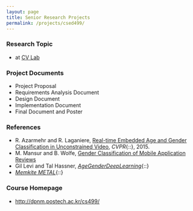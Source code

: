 ```yaml
---
layout: page
title: Senior Research Projects
permalink: /projects/csed499/
---
```


### Research Topic ###
* at <a href="http://cvlab.postech.ac.kr/lab/" target="blank">CV Lab</a>

### Project Documents ###
* Project Proposal
* Requirements Analysis Document
* Design Document
* Implementation Document
* Final Document and Poster

### References ###
* R. Azarmehr and R. Laganiere, <a href="http://www.cv-foundation.org/openaccess/content_cvpr_workshops_2015/W12/papers/Azarmehr_Real-Time_Embedded_Age_2015_CVPR_paper.pdf" target="blank">Real-time Embedded Age and Gender Classification in Unconstrained Video</a>, *CVPR*{::}, 2015.
* M. Mansur and B. Wolfe, <a href="https://www.ipfw.edu/dotAsset/48c39a09-6f1b-4380-b5ad-7de0746e17e7.pdf">Gender Classification of Mobile Application Reviews</a>
* Gil Levi and Tal Hassner, *<a href="https://github.com/GilLevi/AgeGenderDeepLearning" target="blank">AgeGenderDeepLearning</a>*{::}
* *<a href="http://memkite.com/blog/category/metal-2/" target="blank">Memkite METAL</a>*{::}

### Course Homepage ###
* <a href="http://dpnm.postech.ac.kr/cs499/" target="blank">http://dpnm.postech.ac.kr/cs499/</a>
